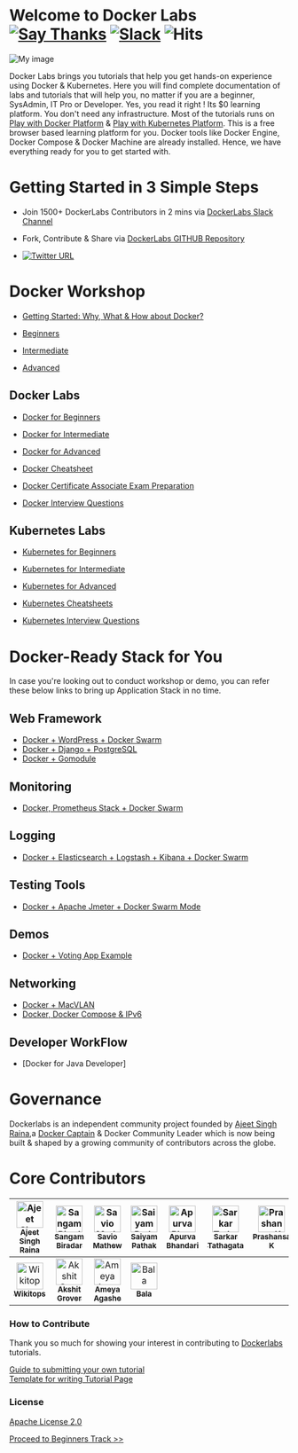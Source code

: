 # Welcome to Docker Labs  [![Say Thanks](https://img.shields.io/badge/SayThanks.io-%E2%98%BC-1EAEDB.svg)](https://saythanks.io/to/collabnix) [![Slack ](https://img.shields.io/badge/collabnix/dockerlabs-pink.svg)](https://tinyurl.com/y973wcq8) ![Hits](https://hitcounter.pythonanywhere.com/count/tag.svg?url=https%3A%2F%2Fcollabnix.github.io%2Fdockerlabs%2F)



![My image](https://raw.githubusercontent.com/collabnix/dockerlabs/master/images/dockerlabs.jpeg)

Docker Labs brings you tutorials that help you get hands-on experience using Docker & Kubernetes. Here you will find complete documentation of labs and tutorials that will help you, no matter if you are a beginner, SysAdmin, IT Pro or Developer. Yes, you read it right ! Its $0 learning platform. You don't need any infrastructure. Most of the tutorials runs on [Play with Docker Platform](https://labs.play-with-docker.com/) & [Play with Kubernetes Platform](https://training.play-with-kubernetes.com). This is a free browser based learning platform for you. Docker tools like Docker Engine, Docker Compose & Docker Machine are already installed. Hence, we have everything ready for you to get started with.

#  Getting Started in 3 Simple Steps

- Join 1500+ DockerLabs Contributors in 2 mins via [DockerLabs Slack Channel](https://join.slack.com/t/collabnix/shared_invite/enQtNTI4Mjc1NTg4MTAzLTg1NzQzZjg0MjhjZDNkYzQwNWQ3NmQ1YTZhOWVjODA4NzdlNDFhY2ZkNWQ2MGVlNTI5YmFlNWU5N2I5NDJmMDU)

- Fork, Contribute & Share via [DockerLabs GITHUB Repository](https://github.com/collabnix/dockerlabs)

-  [![Twitter URL](https://img.shields.io/twitter/url/https/twitter.com/fold_left.svg?style=social&label=Follow%20%40collabnix)](https://twitter.com/collabnix)


# Docker Workshop

- [Getting Started: Why, What & How about Docker?](http://dockerlabs.collabnix.com/docker/Docker_VIT_Intro/Docker_VIT_Intro.html)

- [Beginners](./workshop/docker/README.md)

- [Intermediate](./intermediate/workshop/README.md)

- [Advanced](./advanced/workshop/README.md)

## Docker Labs

- [Docker for Beginners](./beginners/README.md)

- [Docker for Intermediate](./intermediate/README.md)

- [Docker for Advanced](./advanced/README.md)

- [Docker Cheatsheet](./docker/cheatsheet/README.md)

- [Docker Certificate Associate Exam Preparation](./docker/dca.md)

- [Docker Interview Questions](./docker/docker-interview-questions.md)


## Kubernetes Labs

- [Kubernetes for Beginners](./kubernetes/README.md)

- [Kubernetes for Intermediate](./kubernetes/Intermediate/README.md)

- [Kubernetes for Advanced](https://github.com/collabnix/dockerlabs/tree/master/kubernetes/README.md)

- [Kubernetes Cheatsheets](./kubernetes/cheatsheets/kubectl.md)

- [Kubernetes Interview Questions]()


# Docker-Ready Stack for You

In case you're looking out to conduct workshop or demo, you can refer these below links to bring up Application Stack in no time.

## Web Framework

- [Docker + WordPress + Docker Swarm](./solution/wordpress/README.md)
- [Docker + Django + PostgreSQL](./solution/django-postgres/readme.md)
- [Docker + Gomodule](./beginners/httpserver_go_module_and_docker.md)

## Monitoring

- [Docker, Prometheus Stack + Docker Swarm](./play-with-docker/docker-prometheus-swarm/README.md)

## Logging

- [Docker + Elasticsearch + Logstash + Kibana + Docker Swarm](./play-with-docker/ELK/README.md)

## Testing Tools

- [Docker + Apache Jmeter + Docker Swarm Mode](./play-with-docker/jmeter-docker/README.md)

## Demos

- [Docker + Voting App Example](./play-with-docker/example-voting-app/README.md)

## Networking

- [Docker + MacVLAN](./play-with-docker/macvlan/README.md)
- [Docker, Docker Compose & IPv6](./play-with-docker/ipv6/README.md)

## Developer WorkFlow

- [Docker for Java Developer] 



# Governance

Dockerlabs is an independent community project founded by [Ajeet Singh Raina](https://github.com/ajeetraina),a [Docker Captain](https://www.docker.com/captains/ajeet-singh-raina) & Docker Community Leader which is now being built & shaped by a growing community of contributors across the globe.

# Core Contributors

| [<img src="https://avatars1.githubusercontent.com/u/313480?s=400&v=4" width="48px;" alt="Ajeet Singh Raina"/><br /><sub><b> Ajeet Singh Raina</b></sub>](https://github.com/ajeetraina)<br /> | [<img src="https://avatars1.githubusercontent.com/u/21982562?s=460&v=4" width="48px;" alt="Sangam Biradar"/><br /><sub><b>Sangam Biradar</b></sub>](http://engineitops.com)<br /> | [<img src="https://avatars0.githubusercontent.com/u/7204666?s=400&v=4" width="48px;" alt="Savio Mathew"/><br /><sub><b>Savio Mathew</b></sub>](https://github.com/saviovettoor)<br /> | [<img src="https://avatars1.githubusercontent.com/u/8190114?s=400&v=4" width="48px;" alt="Saiyam Pathak"/><br /><sub><b>Saiyam Pathak</b></sub>](https://github.com/saiyam1814)<br /> | [<img src="https://avatars2.githubusercontent.com/u/38501348?s=400&v=4" width="48px;" alt="Apurva Bhandari"/><br /><sub><b>Apurva Bhandari</b></sub>](https://github.com/apurvabhandari)<br /> | [<img src="https://avatars2.githubusercontent.com/u/25828217?s=400&v=4" width="48px;" alt="Sarkar Tathagata"/><br /><sub><b>Sarkar Tathagata</b></sub>](https://github.com/amitatha82)<br /> | [<img src="https://avatars2.githubusercontent.com/u/33524591?s=400&v=4" width="48px;" alt="Prashansa K"/><br /><sub><b>Prashansa K</b></sub>](https://github.com/Prashansa-K)<br /> |
| :---: | :---: | :---: | :---: | :---: | :---: | :---: |
| [<img src="https://avatars1.githubusercontent.com/u/34628205?s=400&v=4" width="48px;" alt="Wikitops"/><br /><sub><b>Wikitops</b></sub>](https://github.com/wikitops)<br /> | [<img src="https://avatars0.githubusercontent.com/u/20920080?s=400&v=4" width="48px;" alt="Akshit Grover"/><br /><sub><b>Akshit Grover</b></sub>](https://github.com/akshitgrover)<br /> | [<img src="https://avatars3.githubusercontent.com/u/18344557?s=400&v=4" width="48px;" alt="Ameya Agashe"/><br /><sub><b>Ameya Agashe</b></sub>](https://github.com/ameyaagashe)<br /> | [<img src="https://avatars1.githubusercontent.com/u/39425180?s=400&v=4" width="48px;" alt="Bala"/><br /><sub><b>Bala</b></sub>](https://github.com/balasu)<br /> | 


### How to Contribute

Thank you so much for showing your interest in contributing to [Dockerlabs](https://github.com/collabnix/dockerlabs) tutorials.

[Guide to submitting your own tutorial](./CONTRIBUTING.md)<br>
[Template for writing Tutorial Page](./template/EXAMPLE.md)

### License

[Apache License 2.0](./LICENSE.md)

   [Proceed to Beginners Track >>](./beginners/README.md)
